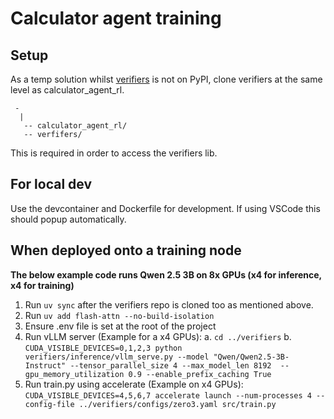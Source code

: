 # Calculator agent training

## Setup
As a temp solution whilst [verifiers](https://github.com/willccbb/verifiers) is not on PyPI, clone verifiers at the same level as calculator_agent_rl.
```
 -
  |
   -- calculator_agent_rl/
   -- verfifers/
```
This is required in order to access the verifiers lib.

## For local dev
Use the devcontainer and Dockerfile for development. If using VSCode this should popup automatically.

## When deployed onto a training node
**The below example code runs Qwen 2.5 3B on 8x GPUs (x4 for inference, x4 for training)**
1. Run `uv sync` after the verifiers repo is cloned too as mentioned above.
2. Run `uv add flash-attn --no-build-isolation`
3. Ensure .env file is set at the root of the project
4. Run vLLM server (Example for a x4 GPUs):
    a. `cd ../verifiers`
    b. `CUDA_VISIBLE_DEVICES=0,1,2,3 python verifiers/inference/vllm_serve.py --model "Qwen/Qwen2.5-3B-Instruct" --tensor_parallel_size 4 --max_model_len 8192  --gpu_memory_utilization 0.9 --enable_prefix_caching True`
5. Run train.py using accelerate (Example on x4 GPUs):
`CUDA_VISIBLE_DEVICES=4,5,6,7 accelerate launch --num-processes 4 --config-file ../verifiers/configs/zero3.yaml src/train.py`